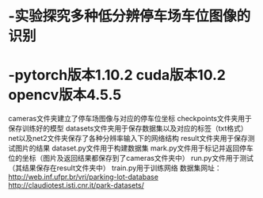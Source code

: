 # -实验探究多种低分辨停车场车位图像的识别
# -pytorch版本1.10.2   cuda版本10.2    opencv版本4.5.5
 cameras文件夹建立了停车场图像与对应的停车位坐标
 checkpoints文件夹用于保存训练好的模型
 datasets文件夹用于保存数据集以及对应的标签（txt格式）
 net以及net2文件夹保存了各种分辨率输入下的网络结构
 result文件夹用于保存测试图片的结果
 dataset.py文件用于构建数据集
 mark.py文件用于标记并返回停车位的坐标（图片及返回结果都保存到了cameras文件夹中）
 run.py文件用于测试（其结果保存在result文件夹中）
 train.py用于训练网络
数据集网址：
http://web.inf.ufpr.br/vri/parking-lot-database
http://claudiotest.isti.cnr.it/park-datasets/
